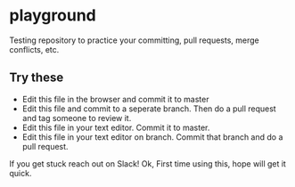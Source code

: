 # playground
Testing repository to practice your committing, pull requests, merge conflicts, etc.

## Try these
- Edit this file in the browser and commit it to master
- Edit this file and commit to a seperate branch. Then do a pull request and tag someone to review it.
- Edit this file in your text editor. Commit it to master.
- Edit this file in your text editor on branch. Commit that branch and do a pull request.

If you get stuck reach out on Slack!
Ok, First time using this, hope will get it quick.
